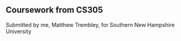  Coursework from CS305
 ---------------------
 Submitted by me, Matthew Trembley, for Southern New Hampshire University
